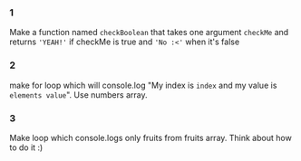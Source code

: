 ### 1
Make a function named `checkBoolean` that takes one argument `checkMe` and returns `'YEAH!'` if checkMe is true and `'No :<'` when it's false

### 2 
make for loop which will console.log "My index is `index` and my value is `elements value`". Use numbers array.

### 3 
Make loop which console.logs only fruits from fruits array. Think about how to do it :) 


